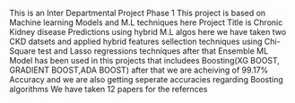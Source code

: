 This is an Inter Departmental Project Phase 1 This project is based on Machine learning Models and M.L techniques here Project Title is Chronic Kidney disease Predictions using hybrid M.L algos here we have taken two CKD datsets and applied hybrid features sellection techniques using Chi-Square test and Lasso regressions techniques after that Ensemble ML Model has been used in this projects that includees Boosting(XG BOOST, GRADIENT BOOST,ADA BOOST) after that we are acheiving of 99.17% Accuracy and we are also getting seperate accuracies regarding Boosting algorithms We have taken 12 papers for the refernces
